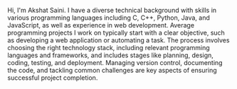 Hi, I'm Akshat Saini. I have a diverse technical background with skills in various programming languages including C, C++, Python, Java, and JavaScript, as well as experience in web development. Average programming projects I work on typically start with a clear objective, such as developing a web application or automating a task. The process involves choosing the right technology stack, including relevant programming languages and frameworks, and includes stages like planning, design, coding, testing, and deployment. Managing version control, documenting the code, and tackling common challenges are key aspects of ensuring successful project completion.
